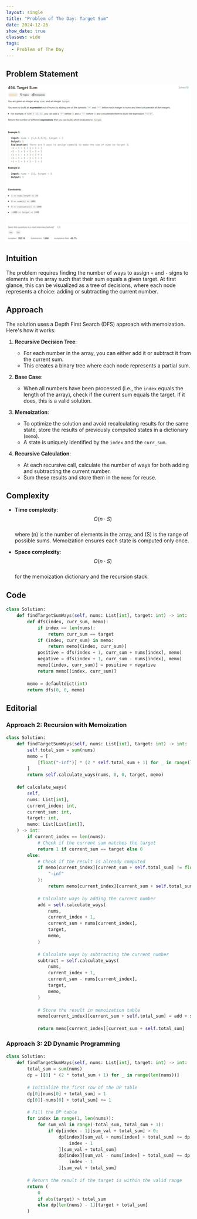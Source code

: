 ```yaml
---
layout: single
title: "Problem of The Day: Target Sum"
date: 2024-12-26
show_date: true
classes: wide
tags:
  - Problem of The Day
---
```


## Problem Statement

![problem](/assets/images/2024-12-26_10-15-26-problem-494.jpg)

## Intuition

The problem requires finding the number of ways to assign `+` and `-` signs to elements in the array such that their sum equals a given target. At first glance, this can be visualized as a tree of decisions, where each node represents a choice: adding or subtracting the current number.

## Approach

The solution uses a Depth First Search (DFS) approach with memoization. Here's how it works:

1. **Recursive Decision Tree**:

   - For each number in the array, you can either add it or subtract it from the current sum.
   - This creates a binary tree where each node represents a partial sum.

2. **Base Case**:

   - When all numbers have been processed (i.e., the `index` equals the length of the array), check if the current sum equals the target. If it does, this is a valid solution.

3. **Memoization**:

   - To optimize the solution and avoid recalculating results for the same state, store the results of previously computed states in a dictionary (`memo`).
   - A state is uniquely identified by the `index` and the `curr_sum`.

4. **Recursive Calculation**:
   - At each recursive call, calculate the number of ways for both adding and subtracting the current number.
   - Sum these results and store them in the `memo` for reuse.

## Complexity

- **Time complexity**:
  $$O(n \cdot S)$$  
  where \(n\) is the number of elements in the array, and \(S\) is the range of possible sums. Memoization ensures each state is computed only once.

- **Space complexity**:
  $$O(n \cdot S)$$  
  for the memoization dictionary and the recursion stack.

## Code

```python
class Solution:
    def findTargetSumWays(self, nums: List[int], target: int) -> int:
        def dfs(index, curr_sum, memo):
            if index == len(nums):
                return curr_sum == target
            if (index, curr_sum) in memo:
                return memo[(index, curr_sum)]
            positive = dfs(index + 1, curr_sum + nums[index], memo)
            negative = dfs(index + 1, curr_sum - nums[index], memo)
            memo[(index, curr_sum)] = positive + negative
            return memo[(index, curr_sum)]

        memo = defaultdict(int)
        return dfs(0, 0, memo)
```

## Editorial

### Approach 2: Recursion with Memoization

```python
class Solution:
    def findTargetSumWays(self, nums: List[int], target: int) -> int:
        self.total_sum = sum(nums)
        memo = [
            [float("-inf")] * (2 * self.total_sum + 1) for _ in range(len(nums))
        ]
        return self.calculate_ways(nums, 0, 0, target, memo)

    def calculate_ways(
        self,
        nums: List[int],
        current_index: int,
        current_sum: int,
        target: int,
        memo: List[List[int]],
    ) -> int:
        if current_index == len(nums):
            # Check if the current sum matches the target
            return 1 if current_sum == target else 0
        else:
            # Check if the result is already computed
            if memo[current_index][current_sum + self.total_sum] != float(
                "-inf"
            ):
                return memo[current_index][current_sum + self.total_sum]

            # Calculate ways by adding the current number
            add = self.calculate_ways(
                nums,
                current_index + 1,
                current_sum + nums[current_index],
                target,
                memo,
            )

            # Calculate ways by subtracting the current number
            subtract = self.calculate_ways(
                nums,
                current_index + 1,
                current_sum - nums[current_index],
                target,
                memo,
            )

            # Store the result in memoization table
            memo[current_index][current_sum + self.total_sum] = add + subtract

            return memo[current_index][current_sum + self.total_sum]
```

### Approach 3: 2D Dynamic Programming

```python
class Solution:
    def findTargetSumWays(self, nums: List[int], target: int) -> int:
        total_sum = sum(nums)
        dp = [[0] * (2 * total_sum + 1) for _ in range(len(nums))]

        # Initialize the first row of the DP table
        dp[0][nums[0] + total_sum] = 1
        dp[0][-nums[0] + total_sum] += 1

        # Fill the DP table
        for index in range(1, len(nums)):
            for sum_val in range(-total_sum, total_sum + 1):
                if dp[index - 1][sum_val + total_sum] > 0:
                    dp[index][sum_val + nums[index] + total_sum] += dp[
                        index - 1
                    ][sum_val + total_sum]
                    dp[index][sum_val - nums[index] + total_sum] += dp[
                        index - 1
                    ][sum_val + total_sum]

        # Return the result if the target is within the valid range
        return (
            0
            if abs(target) > total_sum
            else dp[len(nums) - 1][target + total_sum]
        )
```
